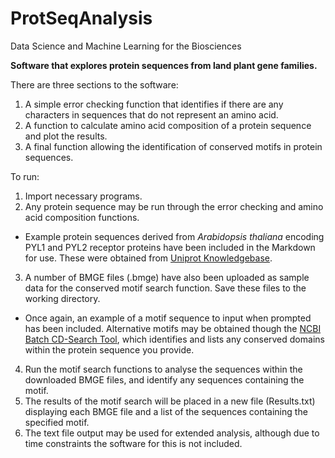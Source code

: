 # ProtSeqAnalysis
Data Science and Machine Learning for the Biosciences

**Software that explores protein sequences from land plant gene families.** 

There are three sections to the software:
1. A simple error checking function that identifies if there are any characters in sequences that do not represent an amino acid.
2. A function to calculate amino acid composition of a protein sequence and plot the results.
3. A final function allowing the identification of conserved motifs in protein sequences.

To run:
1. Import necessary programs.
2. Any protein sequence may be run through the error checking and amino acid composition functions. 
  - Example protein sequences derived from *Arabidopsis thaliana* encoding PYL1 and PYL2 receptor proteins have been included in the Markdown for use. These were obtained from [Uniprot Knowledgebase](https://www.uniprot.org/help/uniprotkb).
3. A number of BMGE files (.bmge) have also been uploaded as sample data for the conserved motif search function. Save these files to the working directory.
  - Once again, an example of a motif sequence to input when prompted has been included. Alternative motifs may be obtained though the [NCBI Batch CD-Search Tool](https://www.ncbi.nlm.nih.gov/Structure/bwrpsb/bwrpsb.cgi), which identifies and lists any conserved domains within the protein sequence you provide.
4. Run the motif search functions to analyse the sequences within the downloaded BMGE files, and identify any sequences containing the motif.
5. The results of the motif search will be placed in a new file (Results.txt) displaying each BMGE file and a list of the sequences containing the specified motif.
6. The text file output may be used for extended analysis, although due to time constraints the software for this is not included.
